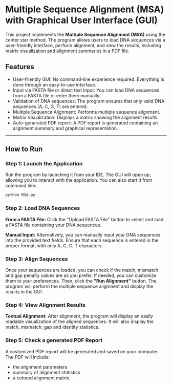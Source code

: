 # Multiple Sequence Alignment (MSA) with Graphical User Interface (GUI)

This project implements the **Multiple Sequence Alignment (MSA)** using the center star method. The program allows users to load DNA sequences via a user-friendly interface, perform alignment, and view the results, including matrix visualization and alignment summaries in a PDF file.

## Features

- User-friendly GUI: No command-line experience required. Everything is done through an easy-to-use interface.
- Input via FASTA file or direct text input: You can load DNA sequences from a FASTA file or enter them manually.
- Validation of DNA sequences: The program ensures that only valid DNA sequences (A, C, G, T) are entered.
- Multiple Sequence Alignment: Performs multiple sequence alignment.
- Matrix Visualization: Displays a matrix showing the alignment results.
- Auto-generated PDF report: A PDF report is generated containing an alignment summary and graphical representation.
---

## How to Run

### Step 1: Launch the Application
Run the program by launching it from your IDE. The GUI will open up, allowing you to interact with the application.
You can also start it from command line:

```bash
python MSA.py
```
### Step 2: Load DNA Sequences

**From a FASTA File:** Click the "Upload FASTA File" button to select and load a FASTA file containing your DNA sequences.

**Manual Input:** Alternatively, you can manually input your DNA sequences into the provided text fields. Ensure that each sequence is entered in the proper format, with only A, C, G, T characters.

### Step 3: Align Sequences

Once your sequences are loaded, you can check if the match, mismatch and gap penalty values are as you prefer. If needed, you can customize them to your preferences. Then, click the **"Run Alignment"** button. The program will perform the multiple sequence alignment and display the results in the GUI.

### Step 4: View Alignment Results

**Textual Alignment:** After alignment, the program will display an easily readable visualization of the aligned sequences. It will also display the match, mismatch, gap and identity statistics.

### Step 5: Check a generated PDF Report

A customized PDF report will be generated and saved on your computer. 
The PDF will include:
  - the alignment parameters
  - summary of alignment statistics 
  - a colored alignment matrix.
